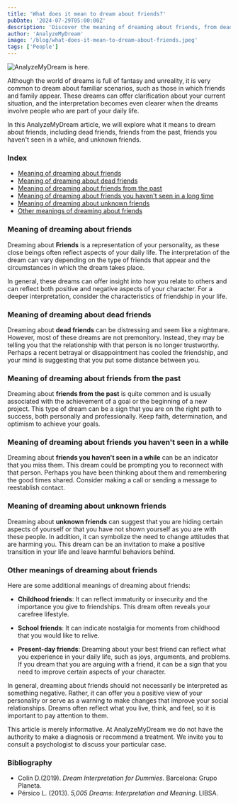 ```yaml
---
title: 'What does it mean to dream about friends?'
pubDate: '2024-07-29T05:00:00Z'
description: 'Discover the meaning of dreaming about friends, from dead friends to unknown friends, and what these dreams can reveal about your life and emotions.'
author: 'AnalyzeMyDream'
image: '/blog/what-does-it-mean-to-dream-about-friends.jpeg'
tags: ['People']
---
```


![AnalyzeMyDream is here.](/blog/what-does-it-mean-to-dream-about-friends.jpeg)

Although the world of dreams is full of fantasy and unreality, it is very common to dream about familiar scenarios, such as those in which friends and family appear. These dreams can offer clarification about your current situation, and the interpretation becomes even clearer when the dreams involve people who are part of your daily life.

In this AnalyzeMyDream article, we will explore what it means to dream about friends, including dead friends, friends from the past, friends you haven't seen in a while, and unknown friends.

### Index

- [Meaning of dreaming about friends](#meaning-of-dreaming-about-friends)
- [Meaning of dreaming about dead friends](#meaning-of-dreaming-about-dead-friends)
- [Meaning of dreaming about friends from the past](#meaning-of-dreaming-about-friends-from-the-past)
- [Meaning of dreaming about friends you haven't seen in a long time](#meaning-of-dreaming-about-friends-you-haven't-seen-in-a-long-time)
- [Meaning of dreaming about unknown friends](#meaning-of-dreaming-about-unknown-friends)
- [Other meanings of dreaming about friends](#other-meanings-of-dreaming-about-friends)

### Meaning of dreaming about friends

Dreaming about **Friends** is a representation of your personality, as these close beings often reflect aspects of your daily life. The interpretation of the dream can vary depending on the type of friends that appear and the circumstances in which the dream takes place. 

In general, these dreams can offer insight into how you relate to others and can reflect both positive and negative aspects of your character. For a deeper interpretation, consider the characteristics of friendship in your life. 

### Meaning of dreaming about dead friends

Dreaming about **dead friends** can be distressing and seem like a nightmare. However, most of these dreams are not premonitory. Instead, they may be telling you that the relationship with that person is no longer trustworthy. Perhaps a recent betrayal or disappointment has cooled the friendship, and your mind is suggesting that you put some distance between you. 

### Meaning of dreaming about friends from the past

Dreaming about **friends from the past** is quite common and is usually associated with the achievement of a goal or the beginning of a new project. This type of dream can be a sign that you are on the right path to success, both personally and professionally. Keep faith, determination, and optimism to achieve your goals.

### Meaning of dreaming about friends you haven't seen in a while

Dreaming about **friends you haven't seen in a while** can be an indicator that you miss them. This dream could be prompting you to reconnect with that person. Perhaps you have been thinking about them and remembering the good times shared. Consider making a call or sending a message to reestablish contact.

### Meaning of dreaming about unknown friends

Dreaming about **unknown friends** can suggest that you are hiding certain aspects of yourself or that you have not shown yourself as you are with these people. In addition, it can symbolize the need to change attitudes that are harming you. This dream can be an invitation to make a positive transition in your life and leave harmful behaviors behind.

### Other meanings of dreaming about friends

Here are some additional meanings of dreaming about friends:

- **Childhood friends**: It can reflect immaturity or insecurity and the importance you give to friendships. This dream often reveals your carefree lifestyle.

- **School friends**: It can indicate nostalgia for moments from childhood that you would like to relive.

- **Present-day friends**: Dreaming about your best friend can reflect what you experience in your daily life, such as joys, arguments, and problems. If you dream that you are arguing with a friend, it can be a sign that you need to improve certain aspects of your character.

In general, dreaming about friends should not necessarily be interpreted as something negative. Rather, it can offer you a positive view of your personality or serve as a warning to make changes that improve your social relationships. Dreams often reflect what you live, think, and feel, so it is important to pay attention to them.

This article is merely informative. At AnalyzeMyDream we do not have the authority to make a diagnosis or recommend a treatment. We invite you to consult a psychologist to discuss your particular case.

### Bibliography

- Colin D.(2019). *Dream Interpretation for Dummies*. Barcelona: Grupo Planeta.
- Pérsico L. (2013). *5,005 Dreams: Interpretation and Meaning*. LIBSA.